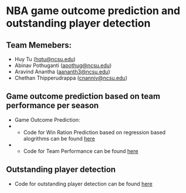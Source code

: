 # NBA game outcome prediction and outstanding player detection

## Team Memebers:
* Huy Tu (hqtu@ncsu.edu)
* Abinav Pothuganti (apothug@ncsu.edu)
* Aravind Anantha (aananth3@ncsu.edu)
* Chethan Thipperudrappa (cnanniv@ncsu.edu)

## Game outcome prediction based on team performance per season
* Game Outcome Prediction:
* * Code for Win Ration Prediction based on regression based alogrithms can be found [here](https://github.ncsu.edu/hqtu/BasketballStats/tree/master/WinRatioPrediction)
* * Code for Team Performance can be found [here](https://github.ncsu.edu/hqtu/BasketballStats/tree/master/PerformanceClassification)
## Outstanding player detection 
* Code for outstanding player detection can be found [here](https://github.ncsu.edu/hqtu/BasketballStats/tree/master/OutlierDetection)

